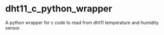# dht11_c_python_wrapper
A python wrapper for c code to read from dht11 temperature and humidity sensor.
